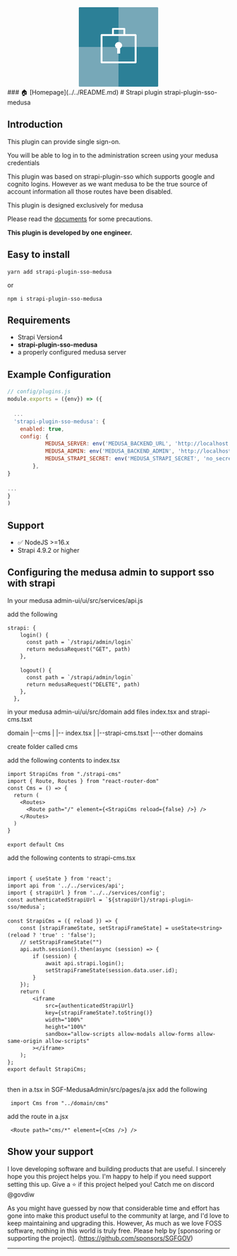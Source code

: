 <div align="center">
 <img src="https://github.com/yasudacloud/strapi-plugin-sso/blob/main/docs/strapi-plugin-sso.png?raw=true" width="180"/>
</div>
### 🏠 [Homepage](../../README.md)
# Strapi plugin strapi-plugin-sso-medusa

## Introduction
This plugin can provide single sign-on.

You will be able to log in to the administration screen using your medusa credentials

This plugin was based on strapi-plugin-sso which supports google and cognito logins. However as we want medusa to be the true source of account information all those routes have been disabled. 

This plugin is designed exclusively for medusa 

Please read the [documents](#user-content-documentationenglish) for some precautions.

**This plugin is developed by one engineer.**


## Easy to install
```shell
yarn add strapi-plugin-sso-medusa
```
or
```shell
npm i strapi-plugin-sso-medusa
```

## Requirements
- Strapi Version4
- **strapi-plugin-sso-medusa**
- a properly configured medusa server

## Example Configuration
```javascript
// config/plugins.js
module.exports = ({env}) => ({

  ...
  'strapi-plugin-sso-medusa': {
    enabled: true,
    config: {
			MEDUSA_SERVER: env('MEDUSA_BACKEND_URL', 'http://localhost:9000'),
			MEDUSA_ADMIN: env('MEDUSA_BACKEND_ADMIN', 'http://localhost:7000'),
			MEDUSA_STRAPI_SECRET: env('MEDUSA_STRAPI_SECRET', 'no_secret'),
		},
}

...
}
)
```

## Support
- ✅ NodeJS >=16.x
- Strapi 4.9.2 or higher

## Configuring the medusa admin to support sso with strapi

In your medusa admin-ui/ui/src/services/api.js

add the following
```
strapi: {
    login() {
      const path = `/strapi/admin/login`
      return medusaRequest("GET", path)
    },

    logout() {
      const path = `/strapi/admin/login`
      return medusaRequest("DELETE", path)
    },
  },
```

in your medusa admin-ui/ui/src/domain
add files index.tsx and strapi-cms.tsxt

domain
  |--cms
  |   |-- index.tsx
  |    |--strapi-cms.tsxt
  |---other domains

create folder called cms


add the following contents to index.tsx

```
import StrapiCms from "./strapi-cms"
import { Route, Routes } from "react-router-dom"
const Cms = () => {
  return (
    <Routes>
      <Route path="/" element={<StrapiCms reload={false} />} />
    </Routes>
  )
}

export default Cms
```

add the following contents to strapi-cms.tsx
```

import { useState } from 'react';
import api from '../../services/api';
import { strapiUrl } from '../../services/config';
const authenticatedStrapiUrl = `${strapiUrl}/strapi-plugin-sso/medusa`;

const StrapiCms = ({ reload }) => {
	const [strapiFrameState, setStrapiFrameState] = useState<string>(reload ? 'true' : 'false');
	// setStrapiFrameState("")
	api.auth.session().then(async (session) => {
		if (session) {
			await api.strapi.login();
			setStrapiFrameState(session.data.user.id);
		}
	});
	return (
		<iframe
			src={authenticatedStrapiUrl}
			key={strapiFrameState?.toString()}
			width="100%"
			height="100%"
			sandbox="allow-scripts allow-modals allow-forms allow-same-origin allow-scripts"
		></iframe>
	);
};
export default StrapiCms;


```

then in a.tsx in SGF-MedusaAdmin/src/pages/a.jsx
add the following

```
 import Cms from "../domain/cms"
```

add the route in a.jsx
```
 <Route path="cms/*" element={<Cms />} />

```

## Show your support

I love developing software and building products that are useful. 
I sincerely hope you this project helps you. I'm happy to help if you need support setting this up. 
Give a ⭐️ if this project helped you! Catch me on discord @govdiw

As you might have guessed by now that considerable time and effort has gone into make this product useful to the community at large, and I'd love to keep maintaining and upgrading this. However, As much as we love FOSS software, nothing in this world is truly free. Please help by [sponsoring or supporting the project]. (https://github.com/sponsors/SGFGOV)

***
